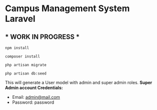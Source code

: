 # Campus Management System Laravel

## **\*** WORK IN PROGRESS **\***

    npm install

    composer install

    php artisan migrate

    php artisan db:seed

This will generate a User model with admin and super admin roles.
**Super Admin account Credentials:**

-   Email: admin@mail.com
-   Password: password

